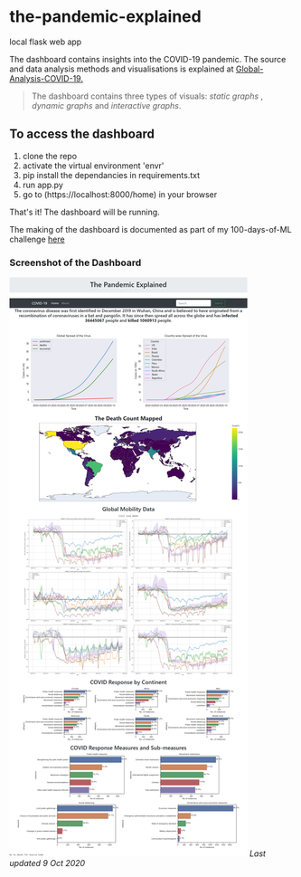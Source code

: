 # the-pandemic-explained
 local flask web app
 
 The dashboard contains insights into the COVID-19 pandemic. The source and data analysis methods and visualisations is explained at [Global-Analysis-COVID-19.](https://github.com/tanyajainC137/COVID-19-Global-Analysis)
 
 > The dashboard contains three types of visuals: _static graphs_ , _dynamic graphs_ and _interactive graphs_.

## To access the dashboard
1. clone the repo
2. activate the virtual environment 'envr'
3. pip install the dependancies in requirements.txt
4. run app.py
5. go to (https://localhost:8000/home) in your browser

That's it! The dashboard will be running.

The making of the dashboard is documented as part of my 100-days-of-ML challenge [here](https://github.com/tanyajainC137/100-Days-of-ML/tree/master/Day_7)

### Screenshot of the Dashboard
![](screencapture-localhost-8000-home-2020-10-09-17_09_21.png)
_Last updated 9 Oct 2020_
